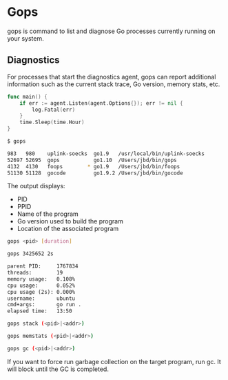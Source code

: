 # Gops

gops is command to list and diagnose Go processes currently running on your system.

## Diagnostics

For processes that start the diagnostics agent, gops can report additional information such as the current stack trace, Go version, memory stats, etc.

```go
func main() {
    if err := agent.Listen(agent.Options{}); err != nil {
        log.Fatal(err)
    }
    time.Sleep(time.Hour)
}
```

```bash
$ gops

983   980    uplink-soecks  go1.9   /usr/local/bin/uplink-soecks
52697 52695  gops           go1.10  /Users/jbd/bin/gops
4132  4130   foops        * go1.9   /Users/jbd/bin/foops
51130 51128  gocode         go1.9.2 /Users/jbd/bin/gocode
```

The output displays:

- PID
- PPID
- Name of the program
- Go version used to build the program
- Location of the associated program

```bash
gops <pid> [duration]
```


```txt
gops 3425652 2s

parent PID:     1767834
threads:        19
memory usage:   0.108%
cpu usage:      0.052%
cpu usage (2s): 0.000%
username:       ubuntu
cmd+args:       go run .
elapsed time:   13:50
```

```bash
gops stack (<pid>|<addr>)
```

```bash
gops memstats (<pid>|<addr>)
```

```bash
gops gc (<pid>|<addr>)
```
If you want to force run garbage collection on the target program, run gc. It will block until the GC is completed.
